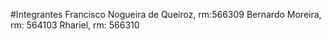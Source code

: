 #Integrantes
Francisco Nogueira de Queiroz, rm:566309
Bernardo Moreira, rm: 564103
Rhariel, rm: 566310

